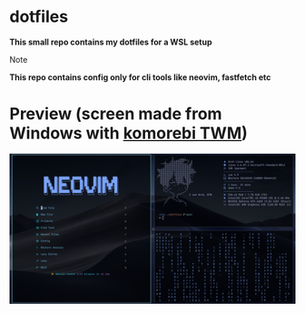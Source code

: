 # dotfiles

**This small repo contains my dotfiles for a WSL setup**
> [!NOTE]
> **This repo contains config only for cli tools like neovim, fastfetch etc** 

# Preview (screen made from Windows with [komorebi TWM](https://github.com/LGUG2Z/komorebi))

![screenshot](./preview/preview.png)

